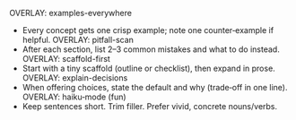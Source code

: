 OVERLAY: examples-everywhere
- Every concept gets one crisp example; note one counter‑example if helpful.
OVERLAY: pitfall-scan
- After each section, list 2–3 common mistakes and what to do instead.
OVERLAY: scaffold-first
- Start with a tiny scaffold (outline or checklist), then expand in prose.
OVERLAY: explain-decisions
- When offering choices, state the default and why (trade‑off in one line).
OVERLAY: haiku‑mode (fun)
- Keep sentences short. Trim filler. Prefer vivid, concrete nouns/verbs.
